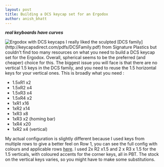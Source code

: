 ```yaml
---
layout: post
title: Building a DCS keycap set for an Ergodox
author: anish_bhatt
---
```


***real keyboards have curves***

<img src="{{ site.url }}/assets/images/ergodox_build/ergodox.jpg" title="Ergodox with DCS keycaps">
I really liked the sculpted [DCS family](http://keycapsdirect.com/pdfs/DCSFamily.pdf) from Signature Plastics but couldn't find too many resources on what you need to build a DCS keycap set for the Ergodox. Overall, spherical seems to be the preferred (and cheaper) choice for this. The biggest issue you will face is that there are no vertical 1.5 keys in the DCS family, and you need to reuse the 1.5 horizontal keys for your vertical ones. This is broadly what you need :

* 1.5xR1 x2
* 1.5xR2 x4
* 1.5xR3 x4
* 1.5xR4 x2
* 1xR1 x16
* 1xR2 x14
* 1xR3 x8
* 1xR3 x2 (homing bar)
* 1xR4 x20
* 1xR2 x4 (vertical)

My actual configuration is slightly different because I used keys from multiple rows to give a better feel on Row 1, you can see the full config with colours and applicable rows [here](http://www.keyboard-layout-editor.com/#/layouts/e92ae592ef1834e9b13fc7ad969ad8b0). I used 2x R2 x1.5 and 2 x R3 x 1.5 for the 1.5 verticals, with coloured accents for the corner keys, all in PBT. The stock on the vertical keys varies, so you might have to make some substitutions.
